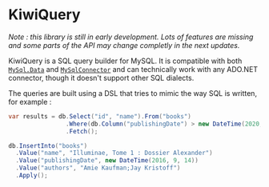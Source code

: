 # KiwiQuery

*Note : this library is still in early development. Lots of features are missing and some parts of the API may change completly in the next updates.*

KiwiQuery is a SQL query builder for MySQL. It is compatible with both [`MySql.Data`](https://www.nuget.org/packages/MySql.Data) and [`MySqlConnector`](https://www.nuget.org/packages/MySqlConnector) and can technically work with any ADO.NET connector, though it doesn't support other SQL dialects.

The queries are built using a DSL that tries to mimic the way SQL is written, for example :

```cs
var results = db.Select("id", "name").From("books")
                .Where(db.Column("publishingDate") > new DateTime(2020, 01, 01))
                .Fetch();
```

```cs
db.InsertInto("books")
  .Value("name", "Illuminae, Tome 1 : Dossier Alexander")
  .Value("publishingDate", new DateTime(2016, 9, 14))
  .Value("authors", "Amie Kaufman;Jay Kristoff")
  .Apply();
```